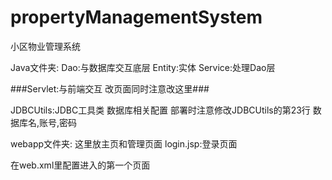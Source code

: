 # propertyManagementSystem
小区物业管理系统

Java文件夹:
Dao:与数据库交互底层
Entity:实体
Service:处理Dao层

###Servlet:与前端交互 改页面同时注意改这里###

JDBCUtils:JDBC工具类 数据库相关配置
部署时注意修改JDBCUtils的第23行 数据库名,账号,密码

webapp文件夹:
这里放主页和管理页面
login.jsp:登录页面

在web.xml里配置进入的第一个页面

